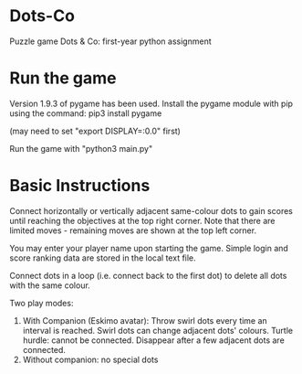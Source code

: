 # Dots-Co
Puzzle game Dots &amp; Co: first-year python assignment

# Run the game
Version 1.9.3 of pygame has been used. Install the pygame module with pip using the
command:
pip3 install pygame

(may need to set "export DISPLAY=:0.0" first)

Run the game with "python3 main.py"

# Basic Instructions

Connect horizontally or vertically adjacent same-colour dots to gain scores until reaching the objectives at the top right corner. Note that there are limited moves - remaining moves are shown at the top left corner.

You may enter your player name upon starting the game. Simple login and score ranking data are stored in the local text file.

Connect dots in a loop (i.e. connect back to the first dot) to delete all dots with the same colour.

Two play modes:
1. With Companion (Eskimo avatar): 
  Throw swirl dots every time an interval is reached. Swirl dots can change adjacent dots' colours.
  Turtle hurdle: cannot be connected. Disappear after a few adjacent dots are connected.
2. Without companion: no special dots
